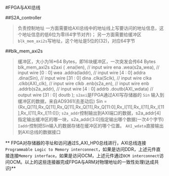 #FPGA与AXI总线

##S2A_controller
>负责控制地址
>一方面需要给AXI总线中的地址线上写要访问的地址信息，这个地址信息的低6位为零(64字节对齐)；
>另一方面需要给缓冲区`blk_mem_axi2s`写地址，这个地址是5位的(32)，对应64字节

##blk_mem_axi2s
>缓冲区，大小为16*64 Bytes，即16块缓冲区，一次突发会传64 Bytes
		blk_mem_axi2s s2axi (
		  .ena(Ien),         // input wire ena
		  .wea(s2a_wea),     // input wire [0 : 0] wea
		  .addra(Iaddr),     // input wire [4 : 0] addra
		  .dina(Sin),        // input wire [31 : 0] dina
		  .clka(Sclk),       // input wire clka
		  .clkb(AXI_clk),    // input wire clkb
		  .enb(s2a_en),      // input wire enb
		  .addrb(s2a_addr),  // input wire [4 : 0] addrb
		  .doutb(AXI_wdata)  // output wire [31 : 0] doutb
		);
>`s2axi`是FPGA通过AXI写存储器的
>`Sin` 输入到缓冲区的数据，来自AD9361(去差动后)
		Sin = {Rx_Q[11],Rx_Q[11],Rx_Q[11],Rx_Q[11],Rx_Q[11:0],Rx_I[11],Rx_I[11],Rx_I[11],Rx_I[11],Rx_I[11:0]};
>`s2a_addr`控制输出到AXI端口的数据，s2a_addr[4]指定输出缓冲区的哪一块，s2a_addr[3:0]指定输出哪个数据(一次4个字节)
>`Iaddr`控制把Sin输入的数据存储在缓冲区的哪个位置。
>`AXI_wdata`直接输出到AXI总线的数据接口


** FPGA对存储器的寻址和访问通过S_AXI_HP0总线进行，AXI总线连接`Programmable Logic to Memory interconnect`，如果是访问DDR，上述元件直接连接`Memory interface`，如果是访问OCM，上述元件通过`OCM interconnect`访问OCM。以上的这些连接器完成FPGA与ARM对物理地址的一致性处理(达成共识)**
